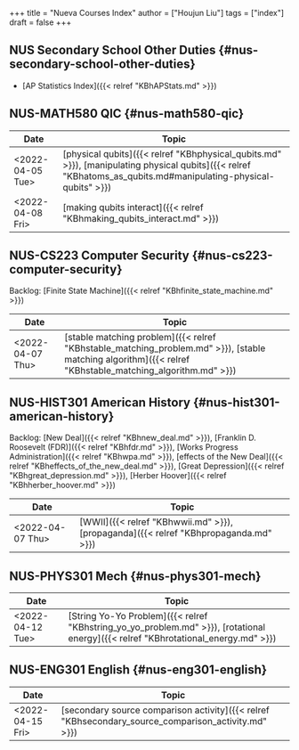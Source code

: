 +++
title = "Nueva Courses Index"
author = ["Houjun Liu"]
tags = ["index"]
draft = false
+++

## NUS Secondary School Other Duties {#nus-secondary-school-other-duties}

-   [AP Statistics Index]({{< relref "KBhAPStats.md" >}})


## NUS-MATH580 QIC {#nus-math580-qic}

| Date                                                                                         | Topic                                                                                                                                                          |
|----------------------------------------------------------------------------------------------|----------------------------------------------------------------------------------------------------------------------------------------------------------------|
| <span class="timestamp-wrapper"><span class="timestamp">&lt;2022-04-05 Tue&gt;</span></span> | [physical qubits]({{< relref "KBhphysical_qubits.md" >}}), [manipulating physical qubits]({{< relref "KBhatoms_as_qubits.md#manipulating-physical-qubits" >}}) |
| <span class="timestamp-wrapper"><span class="timestamp">&lt;2022-04-08 Fri&gt;</span></span> | [making qubits interact]({{< relref "KBhmaking_qubits_interact.md" >}})                                                                                        |


## NUS-CS223 Computer Security {#nus-cs223-computer-security}

Backlog: [Finite State Machine]({{< relref "KBhfinite_state_machine.md" >}})

| Date                                                                                         | Topic                                                                                                                                                    |
|----------------------------------------------------------------------------------------------|----------------------------------------------------------------------------------------------------------------------------------------------------------|
| <span class="timestamp-wrapper"><span class="timestamp">&lt;2022-04-07 Thu&gt;</span></span> | [stable matching problem]({{< relref "KBhstable_matching_problem.md" >}}), [stable matching algorithm]({{< relref "KBhstable_matching_algorithm.md" >}}) |


## NUS-HIST301 American History {#nus-hist301-american-history}

Backlog: [New Deal]({{< relref "KBhnew_deal.md" >}}), [Franklin D. Roosevelt (FDR)]({{< relref "KBhfdr.md" >}}), [Works Progress Administration]({{< relref "KBhwpa.md" >}}), [effects of the New Deal]({{< relref "KBheffects_of_the_new_deal.md" >}}), [Great Depression]({{< relref "KBhgreat_depression.md" >}}), [Herber Hoover]({{< relref "KBhherber_hoover.md" >}})

| Date                                                                                         | Topic                                                                                |
|----------------------------------------------------------------------------------------------|--------------------------------------------------------------------------------------|
| <span class="timestamp-wrapper"><span class="timestamp">&lt;2022-04-07 Thu&gt;</span></span> | [WWII]({{< relref "KBhwwii.md" >}}), [propaganda]({{< relref "KBhpropaganda.md" >}}) |


## NUS-PHYS301 Mech {#nus-phys301-mech}

| Date                                                                                         | Topic                                                                                                                              |
|----------------------------------------------------------------------------------------------|------------------------------------------------------------------------------------------------------------------------------------|
| <span class="timestamp-wrapper"><span class="timestamp">&lt;2022-04-12 Tue&gt;</span></span> | [String Yo-Yo Problem]({{< relref "KBhstring_yo_yo_problem.md" >}}), [rotational energy]({{< relref "KBhrotational_energy.md" >}}) |


## NUS-ENG301 English {#nus-eng301-english}

| Date                                                                                         | Topic                                                                                               |
|----------------------------------------------------------------------------------------------|-----------------------------------------------------------------------------------------------------|
| <span class="timestamp-wrapper"><span class="timestamp">&lt;2022-04-15 Fri&gt;</span></span> | [secondary source comparison activity]({{< relref "KBhsecondary_source_comparison_activity.md" >}}) |